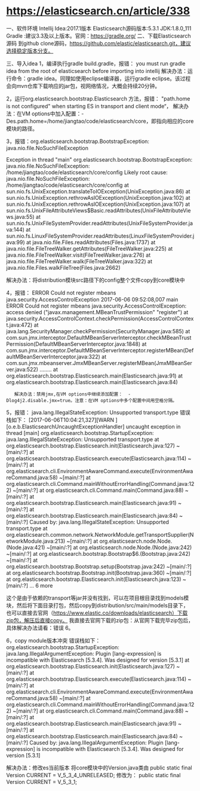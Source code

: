 

# https://elasticsearch.cn/article/338

一、软件环境
Intellij Idea:2017.1版本
Elasticsearch源码版本:5.3.1
JDK:1.8.0_111 
Gradle :建议3.3及以上版本。官网：https://gradle.org/
二、下载Elasticsearch源码
到github clone源码，https://github.com/elastic/elasticsearch.git，建议选择稳定版本分支。

三、导入idea
1，编译执行gradle build.gradle，报错：
you must run gradle idea from the root of elasticsearch before importing into intellij
解决办法：运行命令：gradle idea。同理如使用eclipse编译器，运行gradle eclipse。该过程会向mvn仓库下载响应的jar包，视网络情况，大概会持续20分钟。

 
2，运行org.elasticsearch.bootstrap.Elasticsearch 方法，报错：
"path.home is not configured" when starting ES in transport and client mode“，
解决办法：在VM options中加入配置：-Des.path.home=/home/jiangtao/code/elasticsearch/core，即指向相应的core模块的路径。

3，报错：org.elasticsearch.bootstrap.BootstrapException: java.nio.file.NoSuchFileException
  
Exception in thread "main" org.elasticsearch.bootstrap.BootstrapException: java.nio.file.NoSuchFileException: /home/jiangtao/code/elasticsearch/core/config Likely root cause: java.nio.file.NoSuchFileException: /home/jiangtao/code/elasticsearch/core/config
    at sun.nio.fs.UnixException.translateToIOException(UnixException.java:86)
    at sun.nio.fs.UnixException.rethrowAsIOException(UnixException.java:102)
    at sun.nio.fs.UnixException.rethrowAsIOException(UnixException.java:107)
    at sun.nio.fs.UnixFileAttributeViews$Basic.readAttributes(UnixFileAttributeViews.java:55)
   at sun.nio.fs.UnixFileSystemProvider.readAttributes(UnixFileSystemProvider.java:144)
   at sun.nio.fs.LinuxFileSystemProvider.readAttributes(LinuxFileSystemProvider.java:99)
   at java.nio.file.Files.readAttributes(Files.java:1737)
   at java.nio.file.FileTreeWalker.getAttributes(FileTreeWalker.java:225)
   at java.nio.file.FileTreeWalker.visit(FileTreeWalker.java:276)
   at java.nio.file.FileTreeWalker.walk(FileTreeWalker.java:322)
   at java.nio.file.Files.walkFileTree(Files.java:2662)

解决办法：将distribution模块src路径下的config整个文件copy到core模块中

4，报错： ERROR Could not register mbeans java.security.AccessControlException
2017-06-06 09:52:08,007 main ERROR Could not register mbeans java.security.AccessControlException: access denied ("javax.management.MBeanTrustPermission" "register")
             at java.security.AccessControlContext.checkPermission(AccessControlContext.java:472)
            at java.lang.SecurityManager.checkPermission(SecurityManager.java:585)
            at com.sun.jmx.interceptor.DefaultMBeanServerInterceptor.checkMBeanTrustPermission(DefaultMBeanServerInterceptor.java:1848)
            at com.sun.jmx.interceptor.DefaultMBeanServerInterceptor.registerMBean(DefaultMBeanServerInterceptor.java:322)
            at com.sun.jmx.mbeanserver.JmxMBeanServer.registerMBean(JmxMBeanServer.java:522)
             ........
           at org.elasticsearch.bootstrap.Elasticsearch.main(Elasticsearch.java:91)
           at org.elasticsearch.bootstrap.Elasticsearch.main(Elasticsearch.java:84)

       解决办法：禁用jmx,在VM options中继续添加配置：  -Dlog4j2.disable.jmx=true。注意：在VM options中多个配置中间用空格分隔。

5，报错： java.lang.IllegalStateException: Unsupported transport.type 
错误栈如下：
[2017-06-06T10:04:21,327][WARN ][o.e.b.ElasticsearchUncaughtExceptionHandler]  uncaught exception in thread [main]
org.elasticsearch.bootstrap.StartupException: java.lang.IllegalStateException: Unsupported transport.type 
at org.elasticsearch.bootstrap.Elasticsearch.init(Elasticsearch.java:127) ~[main/:?]
at org.elasticsearch.bootstrap.Elasticsearch.execute(Elasticsearch.java:114) ~[main/:?]
at org.elasticsearch.cli.EnvironmentAwareCommand.execute(EnvironmentAwareCommand.java:58) ~[main/:?]
at org.elasticsearch.cli.Command.mainWithoutErrorHandling(Command.java:122) ~[main/:?]
at org.elasticsearch.cli.Command.main(Command.java:88) ~[main/:?]
at org.elasticsearch.bootstrap.Elasticsearch.main(Elasticsearch.java:91) ~[main/:?]
at org.elasticsearch.bootstrap.Elasticsearch.main(Elasticsearch.java:84) ~[main/:?]
Caused by: java.lang.IllegalStateException: Unsupported transport.type 
at org.elasticsearch.common.network.NetworkModule.getTransportSupplier(NetworkModule.java:213) ~[main/:?]
at org.elasticsearch.node.Node.<init>(Node.java:421) ~[main/:?]
at org.elasticsearch.node.Node.<init>(Node.java:242) ~[main/:?]
at org.elasticsearch.bootstrap.Bootstrap$6.<init>(Bootstrap.java:242) ~[main/:?]
at org.elasticsearch.bootstrap.Bootstrap.setup(Bootstrap.java:242) ~[main/:?]
at org.elasticsearch.bootstrap.Bootstrap.init(Bootstrap.java:360) ~[main/:?]
at org.elasticsearch.bootstrap.Elasticsearch.init(Elasticsearch.java:123) ~[main/:?]
... 6 more

这个是由于依赖的transport等jar并没有找到，可以在项目根目录找到models模块，然后将下面目录打包，然后copy到distribution/src/main/models目录下，
也可以直接去官网（https://www.elastic.co/downloads/elasticsearch）下载zip包，解压后直接copy。
我直接去官网下载的zip包：从官网下载完毕zip包后，具体解决办法请看：错误 6。


6，copy module版本冲突
错误栈如下： 
org.elasticsearch.bootstrap.StartupException: java.lang.IllegalArgumentException: Plugin [lang-expression] is incompatible with Elasticsearch [5.3.4]. Was designed for version [5.3.1]
 at org.elasticsearch.bootstrap.Elasticsearch.init(Elasticsearch.java:127) ~[main/:?]
 at org.elasticsearch.bootstrap.Elasticsearch.execute(Elasticsearch.java:114) ~[main/:?]
 at org.elasticsearch.cli.EnvironmentAwareCommand.execute(EnvironmentAwareCommand.java:58) ~[main/:?]
 at org.elasticsearch.cli.Command.mainWithoutErrorHandling(Command.java:122) ~[main/:?]
 at org.elasticsearch.cli.Command.main(Command.java:88) ~[main/:?]
at org.elasticsearch.bootstrap.Elasticsearch.main(Elasticsearch.java:91) ~[main/:?]
at org.elasticsearch.bootstrap.Elasticsearch.main(Elasticsearch.java:84) ~[main/:?]
Caused by: java.lang.IllegalArgumentException: Plugin [lang-expression] is incompatible with Elasticsearch [5.3.4]. Was designed for version [5.3.1]

解决办法：修改es当前版本
将core模块中的Version.java类由
public static final Version CURRENT = V_5_3_4_UNRELEASED;
修改为：
public static final Version CURRENT = V_5_3_1;